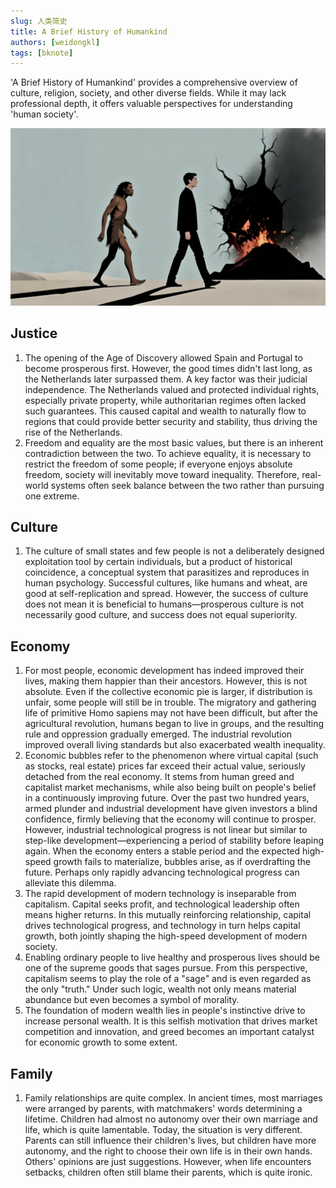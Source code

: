 ```yaml
---
slug: 人类简史
title: A Brief History of Humankind
authors: [weidongkl]
tags: [bknote]
---
```

'A Brief History of Humankind' provides a comprehensive overview of culture, religion, society, and other diverse fields. While it may lack professional depth, it offers valuable perspectives for understanding 'human society'.

![wd](../../../blog/img/人类简史.jpg)
<!-- truncate -->

## Justice
1. The opening of the Age of Discovery allowed Spain and Portugal to become prosperous first. However, the good times didn't last long, as the Netherlands later surpassed them. A key factor was their judicial independence. The Netherlands valued and protected individual rights, especially private property, while authoritarian regimes often lacked such guarantees. This caused capital and wealth to naturally flow to regions that could provide better security and stability, thus driving the rise of the Netherlands.
2. Freedom and equality are the most basic values, but there is an inherent contradiction between the two. To achieve equality, it is necessary to restrict the freedom of some people; if everyone enjoys absolute freedom, society will inevitably move toward inequality. Therefore, real-world systems often seek balance between the two rather than pursuing one extreme.

## Culture
1. The culture of small states and few people is not a deliberately designed exploitation tool by certain individuals, but a product of historical coincidence, a conceptual system that parasitizes and reproduces in human psychology. Successful cultures, like humans and wheat, are good at self-replication and spread. However, the success of culture does not mean it is beneficial to humans—prosperous culture is not necessarily good culture, and success does not equal superiority.

## Economy
1. For most people, economic development has indeed improved their lives, making them happier than their ancestors. However, this is not absolute. Even if the collective economic pie is larger, if distribution is unfair, some people will still be in trouble. The migratory and gathering life of primitive Homo sapiens may not have been difficult, but after the agricultural revolution, humans began to live in groups, and the resulting rule and oppression gradually emerged. The industrial revolution improved overall living standards but also exacerbated wealth inequality.
2. Economic bubbles refer to the phenomenon where virtual capital (such as stocks, real estate) prices far exceed their actual value, seriously detached from the real economy. It stems from human greed and capitalist market mechanisms, while also being built on people's belief in a continuously improving future. Over the past two hundred years, armed plunder and industrial development have given investors a blind confidence, firmly believing that the economy will continue to prosper. However, industrial technological progress is not linear but similar to step-like development—experiencing a period of stability before leaping again. When the economy enters a stable period and the expected high-speed growth fails to materialize, bubbles arise, as if overdrafting the future. Perhaps only rapidly advancing technological progress can alleviate this dilemma.
3. The rapid development of modern technology is inseparable from capitalism. Capital seeks profit, and technological leadership often means higher returns. In this mutually reinforcing relationship, capital drives technological progress, and technology in turn helps capital growth, both jointly shaping the high-speed development of modern society.
4. Enabling ordinary people to live healthy and prosperous lives should be one of the supreme goods that sages pursue. From this perspective, capitalism seems to play the role of a "sage" and is even regarded as the only "truth." Under such logic, wealth not only means material abundance but even becomes a symbol of morality.
5. The foundation of modern wealth lies in people's instinctive drive to increase personal wealth. It is this selfish motivation that drives market competition and innovation, and greed becomes an important catalyst for economic growth to some extent.

## Family
1. Family relationships are quite complex. In ancient times, most marriages were arranged by parents, with matchmakers' words determining a lifetime. Children had almost no autonomy over their own marriage and life, which is quite lamentable. Today, the situation is very different. Parents can still influence their children's lives, but children have more autonomy, and the right to choose their own life is in their own hands. Others' opinions are just suggestions. However, when life encounters setbacks, children often still blame their parents, which is quite ironic. 